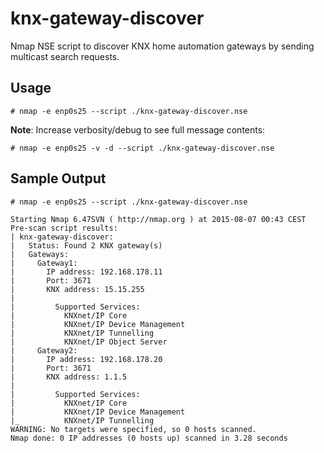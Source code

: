 # knx-gateway-discover

Nmap NSE script to discover KNX home automation gateways by sending multicast search requests.

## Usage

```
# nmap -e enp0s25 --script ./knx-gateway-discover.nse
```

**Note**: Increase verbosity/debug to see full message contents:

```
# nmap -e enp0s25 -v -d --script ./knx-gateway-discover.nse
```

## Sample Output

```
# nmap -e enp0s25 --script ./knx-gateway-discover.nse

Starting Nmap 6.47SVN ( http://nmap.org ) at 2015-08-07 00:43 CEST
Pre-scan script results:
| knx-gateway-discover: 
|   Status: Found 2 KNX gateway(s)
|   Gateways: 
|     Gateway1: 
|       IP address: 192.168.178.11
|       Port: 3671
|       KNX address: 15.15.255
|       
|         Supported Services: 
|           KNXnet/IP Core
|           KNXnet/IP Device Management
|           KNXnet/IP Tunnelling
|           KNXnet/IP Object Server
|     Gateway2: 
|       IP address: 192.168.178.20
|       Port: 3671
|       KNX address: 1.1.5
|       
|         Supported Services: 
|           KNXnet/IP Core
|           KNXnet/IP Device Management
|_          KNXnet/IP Tunnelling
WARNING: No targets were specified, so 0 hosts scanned.
Nmap done: 0 IP addresses (0 hosts up) scanned in 3.28 seconds
```
